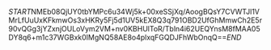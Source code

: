 $START$NMEb08QjUY0tbYMPc6u34Wj5k+00xeSSjXq/AoogBQsY7CVWTJl1VMrLfUuUxKFkmwOs3xHKRy5Fj5d1UV5kEX8Q3q791OBD2UfGhMmwCh2E5r90vQGg3jYZxnjOULoVym2VM+nv0KBHUlToR/Tbln4i62UEQYnsM8fMAA05DY8q6+m1c37WGBxk0IMgNQ58AE8o4plxqFGQDJFhWbOnqQ==$END$